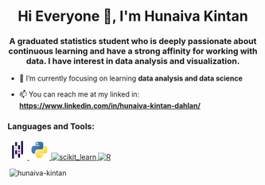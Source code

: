 <h1 align="center">Hi Everyone 👋, I'm Hunaiva Kintan</h1>
<h3 align="center">A graduated statistics student who is deeply passionate about continuous learning and have a strong affinity for working with data. I have interest in data analysis and visualization.</h3>


- 🌱 I’m currently focusing on learning **data analysis and data science**

- 📫 You can reach me at my linked in: **https://www.linkedin.com/in/hunaiva-kintan-dahlan/**

<h3 align="left">Languages and Tools:</h3>
<p align="left"> <a href="https://pandas.pydata.org/" target="_blank" rel="noreferrer"> <img src="https://raw.githubusercontent.com/devicons/devicon/2ae2a900d2f041da66e950e4d48052658d850630/icons/pandas/pandas-original.svg" alt="pandas" width="40" height="40"/> </a> <a href="https://www.python.org" target="_blank" rel="noreferrer"> <img src="https://raw.githubusercontent.com/devicons/devicon/master/icons/python/python-original.svg" alt="python" width="40" height="40"/> </a> <a href="https://scikit-learn.org/" target="_blank" rel="noreferrer"> <img src="https://upload.wikimedia.org/wikipedia/commons/0/05/Scikit_learn_logo_small.svg" alt="scikit_learn" width="40" height="40"/> </a> <a href="https://www.r-project.org/" target="_blank" rel="noreferrer"> <img src="https://upload.wikimedia.org/wikipedia/commons/1/1b/R_logo.svg" alt="R" width="40" height="40"/> </a> </p>

<p>&nbsp;<img align="center" src="https://github-readme-stats.vercel.app/api?username=hunaiva-kintan&show_icons=true&locale=en" alt="hunaiva-kintan" /></p>
